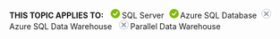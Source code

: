 <Token>**THIS TOPIC APPLIES TO:** ![yes](media/yes.png)SQL Server![no](media/yes.png)Azure SQL Database![no](media/no.png)Azure SQL Data Warehouse ![yeso](media/no.png)Parallel Data Warehouse </Token>